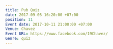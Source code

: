 ```yaml
---
title: Pub Quiz
date: 2017-09-05 16:20:00 +07:00
position: 11
Event date: 2017-10-11 21:00:00 +07:00
Venue: Chavez
Event URL: https://www.facebook.com/19Chavez/
Genre: quiz
---
```


